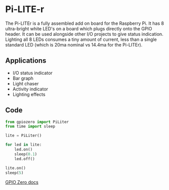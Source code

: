 <!--
---
name: Pi-LITE-r
class: board
type: led
formfactor: Custom
manufacturer: Ciseco
collected: Other
description: An 8 LED strip for the Raspberry Pi
url: http://gpiozero.readthedocs.io/en/v1.3.1/api_boards.html#piliter
image: 'pi-liter.png'
pincount: 26
eeprom: no
power:
  '1':
ground:
  '6':
  '9':
  '14':
  '20':
  '25':
pin:
  '7':
    name: LED1
    direction: output
    active: high
  '11':
    name: LED2
    direction: output
    active: high
  '12':
    name: LED4
    direction: output
    active: high
  '13':
    name: LED3
    direction: output
    active: high
  '15':
    name: LED5
    direction: output
    active: high
  '16':
    name: LED6
    direction: output
    active: high
  '18':
    name: LED7
    direction: output
    active: high
  '22':
    name: LED8
    direction: output
    active: high
-->
# Pi-LITE-r

The Pi-LITEr is a fully assembled add on board for the Raspberry Pi. It has 8 ultra-bright white LED's on a board which plugs directly onto the GPIO header. It can be used alongside other I/O projects to give status indication. Lighting all 8 LEDs consumes a tiny amount of current, less than a single standard LED (which is 20ma nominal vs 14.4ma for the Pi-LITEr).

## Applications

* I/O status indicator
* Bar graph
* Light chaser
* Activity indicator
* Lighting effects

## Code

```python
from gpiozero import PiLiter
from time import sleep

lite = PiLiter()

for led in lite:
    led.on()
    sleep(0.1)
    led.off()

lite.on()
sleep(5)
```

[GPIO Zero docs](http://gpiozero.readthedocs.io/en/v1.3.1/api_boards.html#piliter)

